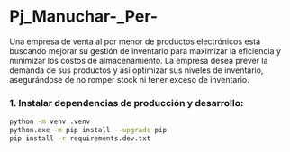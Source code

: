 # Pj_Manuchar-_Per-
Una empresa de venta al por menor de productos electrónicos está buscando mejorar su gestión de inventario para maximizar la eficiencia y minimizar los costos de almacenamiento. La empresa desea prever la demanda de sus productos y así optimizar sus niveles de inventario, asegurándose de no romper stock ni tener exceso de inventario.

### 1. Instalar dependencias de producción y desarrollo:
```bash
python -m venv .venv
python.exe -m pip install --upgrade pip
pip install -r requirements.dev.txt

